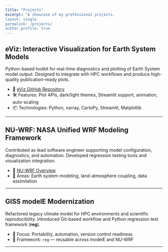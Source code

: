 ```yaml
---
title: "Projects"
excerpt: "A showcase of my professional projects.
layout: single
permalink: /projects/
author_profile: true
---
```


## eViz: Interactive Visualization for Earth System Models

Python-based toolkit for real-time diagnostics and plotting of Earth System model output. Designed to integrate with HPC workflows and produce high-quality publication-ready plots.

- 🔗 [eViz GitHub Repository](https://github.com/cacruz/eviz)
- 🛠 Features: Plot APIs, dark/light themes, Streamlit support, animation, auto-scaling
- 📦 Technologies: Python, xarray, CartoPy, Streamlit, Matplotlib

---

## NU-WRF: NASA Unified WRF Modeling Framework

Contributed as lead software engineer supporting model configuration, diagnostics, and automation. Developed regression testing tools and visualization integration.

- 🔗 [NU-WRF Overview](https://nuwrf.gsfc.nasa.gov/)
- 🧠 Areas: Earth system modeling, land-atmosphere coupling, data assimilation

---

## GISS modelE Modernization

Refactored legacy climate model for HPC environments and scientific reproducibility. Introduced Git-based workflow and Python regression test framework (**reg**).

- 🔧 Focus: Portability, automation, version control readiness
- 📘 Framework: `reg` — reusable across modelE and NU-WRF

---



